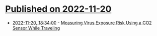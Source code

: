 # [Published on 2022-11-20](index.md)

* [2022-11-20, 18:34:00](https://science.slashdot.org/story/22/11/20/0126230/measuring-virus-exposure-risk-using-a-co2-sensor-while-traveling?utm_source=rss1.0mainlinkanon&utm_medium=feed) - [Measuring Virus Exposure Risk Using a CO2 Sensor While Traveling](https://science.slashdot.org/story/22/11/20/0126230/measuring-virus-exposure-risk-using-a-co2-sensor-while-traveling?utm_source=rss1.0mainlinkanon&utm_medium=feed)
